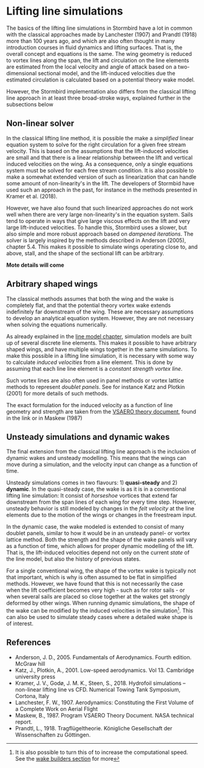 # Lifting line simulations
The basics of the lifting line simulations in Stormbird have a lot in common with the classical approaches made by Lanchester (1907) and Prandtl (1918) more than 100 years ago, and which are also often thought in many introduction courses in fluid dynamics and lifting surfaces. That is, the overall concept and equations is the same. The wing geometry is reduced to vortex lines along the span, the lift and circulation on the line elements are estimated from the local velocity and angle of attack based on a two-dimensional sectional model, and the lift-induced velocities due the estimated circulation is calculated based on a potential theory wake model. 

However, the Stormbird implementation also differs from the classical lifting line approach in at least three broad-stroke ways, explained further in the subsections below

## Non-linear solver
In the classical lifting line method, it is possible the make a *simplified* linear equation system to solve for the right circulation for a given free stream velocity. This is based on the assumptions that the lift-induced velocities are small and that there is a linear relationship between the lift and vertical induced velocities on the wing. As a consequence, only a single equations system must be solved for each free stream condition. It is also possible to make a somewhat extended version of such as linearization that can handle some amount of non-linearity's in the lift. The developers of Stormbid have used such an approach in the past, for instance in the methods presented in Kramer et al. (2018). 

However, we have also found that such linearized approaches do not work well when there are very large non-linearity's in the equation system. Sails tend to operate in ways that give large viscous effects on the lift and very large lift-induced velocities. To handle this, Stormbird uses a slower, but also simple and more robust approach based on *dampened iterations*. The solver is largely inspired by the methods described in Anderson (2005), chapter 5.4. This makes it possible to simulate wings operating close to, and above, stall, and the shape of the sectional lift can be arbitrary. 

**Mote details will come**

## Arbitrary shaped wings
The classical methods assumes that both the wing and the wake is completely flat, and that the potential theory vortex wake extends indefinitely far downstream of the wing. These are necessary assumptions to develop an analytical equation system. However, they are not necessary when solving the equations numerically. 

As already explained in the [line model chapter](./../line_model/line_model_intro.md), simulation models are built up of several discrete line elements. This makes it possible to have arbitrary shaped wings, and have multiple wings together in the same simulations. To make this possible in a lifting line simulation, it is necessary with some way to calculate *induced velocities* from a line element. This is done by assuming that each line line element is a *constant strength vortex line*.

Such vortex lines are also often used in panel methods or vortex lattice methods to represent *doublet panels*. See for instance Katz and Plotkin (2001) for more details of such methods. 

The exact formulation for the induced velocity as a function of line geometry and strength are taken from the [VSAERO theory document](https://ntrs.nasa.gov/api/citations/19900004884/downloads/19900004884.pdf), found in the link or in Maskew (1987)

## Unsteady simulations and dynamic wakes

The final extension from the classical lifting line approach is the inclusion of dynamic wakes and unsteady modelling. This means that the wings can move during a simulation, and the velocity input can change as a function of time.

Unsteady simulations comes in two flavours: 1) **quasi-steady** and 2) **dynamic**. In the quasi-steady case, the wake is as it is in a conventional lifting line simulation: It consist of *horseshoe* vortices that extend far downstream from the span lines of each wing for every time step. However, unsteady behavior is still modeled by changes in the *felt velocity* at the line elements due to the motion of the wings or changes in the freestream input. 

In the dynamic case, the wake modeled is extended to consist of many doublet panels, similar to how it would be in an unsteady panel- or vortex lattice method. Both the strength and the shape of the wake panels will vary as a function of time, which allows for proper dynamic modelling of the lift. That is, the lift-induced velocities depend not only on the current *state* of the line model, but also the history of previous states. 

For a single conventional wing, the shape of the vortex wake is typically not that important, which is why is often assumed to be flat in simplified methods. However, we have found that this is not necessarily the case when the lift coefficient becomes very high - such as for rotor sails - or when several sails are placed so close together at the wakes get strongly deformed by other wings. When running dynamic simulations, the shape of the wake can be modified by the induced velocities in the simulation[^note]. This can also be used to simulate steady cases where a detailed wake shape is of interest.

[^note]: It is also possible to turn this of to increase the computational speed. See the [wake builders section](./wake_builders.md) for more

## References
- Anderson, J. D., 2005. Fundamentals of Aerodynamics. Fourth edition. McGraw hill
- Katz, J., Plotkin, A., 2001. Low-speed aerodynamics. Vol 13. Cambridge university press
- Kramer, J. V., Godø, J. M. K., Steen, S., 2018. Hydrofoil simulations – non-linear lifting line vs CFD. Numerical Towing Tank Symposium, Cortona, Italy
- Lanchester, F. W., 1907. Aerodynamics: Constituting the First Volume of a Complete Work on Aerial Flight
- Maskew, B., 1987. Program VSAERO Theory Document. NASA technical report.
- Prandtl, L., 1918. Tragflügeltheorie. Königliche Gesellschaft der Wissenschaften zu Göttingen.